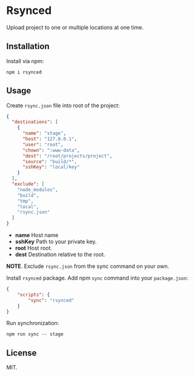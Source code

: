 # Rsynced

Upload project to one or multiple locations at one time.

## Installation

Install via npm:

```shell
npm i rsynced
```

## Usage

Create `rsync.json` file into root of the project:

```json
{
  "destinations": [
    {
      "name": "stage",
      "host": "127.0.0.1",
      "user": "root",
      "chown": ":www-data",
      "dest": "/root/projects/project",
      "source": "build/*",
      "sshKey": "local/key"
    }
  ],
  "exclude": [
    "node_modules",
    "build",
    "tmp",
    "local",
    "rsync.json"
  ]
}
```

* **name** Host name
* **sshKey** Path to your private key.
* **root** Host root.
* **dest** Destination relative to the root.

**NOTE**. Exclude `rsync.json` from the sync command on your own.

Install `rsynced` package. Add npm `sync` command into your `package.json`:

```json
{
    "scripts": {
        "sync": "rsynced"
    }
}
```

Run synchronization:
```
npm run sync -- stage
```

## License

MIT.
